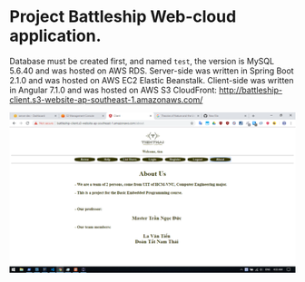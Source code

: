 # Project Battleship Web-cloud application.

Database must be created first, and named `test`, the version is MySQL 5.6.40 and was hosted on AWS RDS.
Server-side was written in Spring Boot 2.1.0 and was hosted on AWS EC2 Elastic Beanstalk.
Client-side was written in Angular 7.1.0 and was hosted on AWS S3 CloudFront:
http://battleship-client.s3-website-ap-southeast-1.amazonaws.com/

![alt text](https://raw.githubusercontent.com/lavantien/project-battleship/master/screenshot.png)
